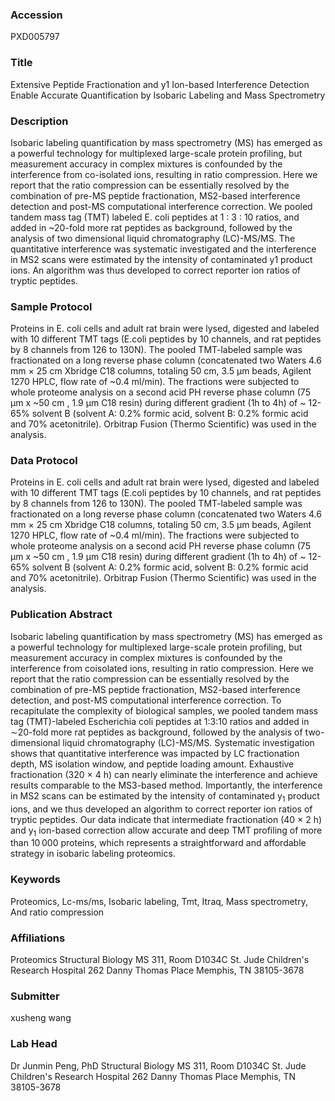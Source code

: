 ### Accession
PXD005797

### Title
Extensive Peptide Fractionation and y1 Ion-based Interference Detection Enable Accurate Quantification by Isobaric Labeling and Mass Spectrometry

### Description
Isobaric labeling quantification by mass spectrometry (MS) has emerged as a powerful technology for multiplexed large-scale protein profiling, but measurement accuracy in complex mixtures is confounded by the interference from co-isolated ions, resulting in ratio compression. Here we report that the ratio compression can be essentially resolved by the combination of pre-MS peptide fractionation, MS2-based interference detection and post-MS computational interference correction. We pooled tandem mass tag (TMT) labeled E. coli peptides at 1 : 3 : 10 ratios, and added in ~20-fold more rat peptides as background, followed by the analysis of two dimensional liquid chromatography (LC)-MS/MS. The quantitative interference was systematic investigated and the interference in MS2 scans were estimated by the intensity of contaminated y1 product ions. An algorithm was thus developed to correct reporter ion ratios of tryptic peptides.

### Sample Protocol
Proteins in E. coli cells and adult rat brain were lysed, digested and labeled with 10 different TMT tags (E.coli peptides by 10 channels, and rat peptides by 8 channels from 126 to 130N). The pooled TMT-labeled sample was fractionated on a long reverse phase  column (concatenated two Waters 4.6 mm × 25 cm Xbridge C18 columns, totaling 50 cm, 3.5 µm beads, Agilent 1270 HPLC, flow rate of ~0.4 ml/min).  The fractions were subjected to whole proteome analysis on a second acid PH reverse phase column (75 µm x ~50 cm , 1.9 μm C18 resin) during different gradient (1h to 4h) of ~ 12-65% solvent B (solvent A: 0.2% formic acid, solvent B: 0.2% formic acid and 70% acetonitrile). Orbitrap Fusion (Thermo Scientific) was used in the analysis.

### Data Protocol
Proteins in E. coli cells and adult rat brain were lysed, digested and labeled with 10 different TMT tags (E.coli peptides by 10 channels, and rat peptides by 8 channels from 126 to 130N). The pooled TMT-labeled sample was fractionated on a long reverse phase  column (concatenated two Waters 4.6 mm × 25 cm Xbridge C18 columns, totaling 50 cm, 3.5 µm beads, Agilent 1270 HPLC, flow rate of ~0.4 ml/min).  The fractions were subjected to whole proteome analysis on a second acid PH reverse phase column (75 µm x ~50 cm , 1.9 μm C18 resin) during different gradient (1h to 4h) of ~ 12-65% solvent B (solvent A: 0.2% formic acid, solvent B: 0.2% formic acid and 70% acetonitrile). Orbitrap Fusion (Thermo Scientific) was used in the analysis.

### Publication Abstract
Isobaric labeling quantification by mass spectrometry (MS) has emerged as a powerful technology for multiplexed large-scale protein profiling, but measurement accuracy in complex mixtures is confounded by the interference from coisolated ions, resulting in ratio compression. Here we report that the ratio compression can be essentially resolved by the combination of pre-MS peptide fractionation, MS2-based interference detection, and post-MS computational interference correction. To recapitulate the complexity of biological samples, we pooled tandem mass tag (TMT)-labeled Escherichia coli peptides at 1:3:10 ratios and added in &#x223c;20-fold more rat peptides as background, followed by the analysis of two-dimensional liquid chromatography (LC)-MS/MS. Systematic investigation shows that quantitative interference was impacted by LC fractionation depth, MS isolation window, and peptide loading amount. Exhaustive fractionation (320 &#xd7; 4 h) can nearly eliminate the interference and achieve results comparable to the MS3-based method. Importantly, the interference in MS2 scans can be estimated by the intensity of contaminated y<sub>1</sub> product ions, and we thus developed an algorithm to correct reporter ion ratios of tryptic peptides. Our data indicate that intermediate fractionation (40 &#xd7; 2 h) and y<sub>1</sub> ion-based correction allow accurate and deep TMT profiling of more than 10&#x2009;000 proteins, which represents a straightforward and affordable strategy in isobaric labeling proteomics.

### Keywords
Proteomics, Lc-ms/ms, Isobaric labeling, Tmt, Itraq, Mass spectrometry, And ratio compression

### Affiliations
Proteomics
Structural Biology MS 311, Room D1034C St. Jude Children's Research Hospital 262 Danny Thomas Place Memphis, TN 38105-3678

### Submitter
xusheng wang

### Lab Head
Dr Junmin Peng, PhD
Structural Biology MS 311, Room D1034C St. Jude Children's Research Hospital 262 Danny Thomas Place Memphis, TN 38105-3678


